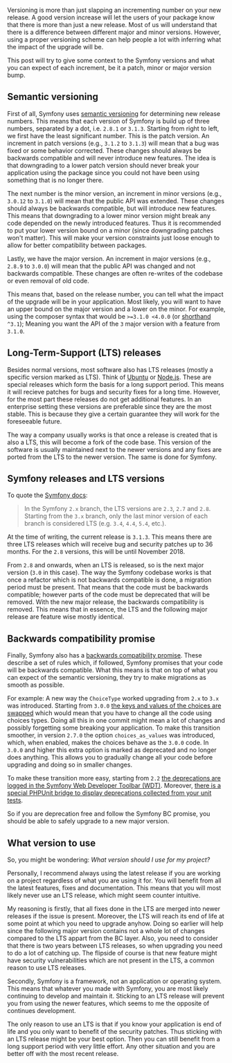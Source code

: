 [//]: # (TITLE: Symfony, versioning and compatibility)
[//]: # (DATE: 2016-08-26T08:00:00+01:00)
[//]: # (TAGS: symfony, composer, version, semver)

Versioning is more than just slapping an incrementing number on your new release. A good version increase will let the users of your package know that there is more than just a new release. Most of us will understand that there is a difference between different major and minor versions. However, using a proper versioning scheme can help people a lot with inferring what the impact of the upgrade will be.

This post will try to give some context to the Symfony versions and what you can expect of each increment, be it a patch, minor or major version bump.

## Semantic versioning
First of all, Symfony uses [semantic versioning][semver] for determining new release numbers. This means that each version of Symfony is build up of three numbers, separated by a dot, i.e. `2.8.1` or `3.1.3`. Starting from right to left, we first have the least significant number. This is the patch version. An increment in patch versions (e.g., `3.1.2` to `3.1.3`) will mean that a bug was fixed or some behavior corrected. These changes should always be backwards compatible and will never introduce new features. The idea is that downgrading to a lower patch version should never break your application using the package since you could not have been using something that is no longer there.

The next number is the minor version, an increment in minor versions (e.g., `3.0.12` to `3.1.0`) will mean that the public API was extended. These changes should always be backwards compatible, but will introduce new features. This means that downgrading to a lower minor version might break any code depended on the newly introduced features. Thus it is recommended to put your lower version bound on a minor (since downgrading patches won't matter). This will make your version constraints just loose enough to allow for better compatibility between packages.

Lastly, we have the major version. An increment in major versions (e.g., `2.8.9` to `3.0.0`) will mean that the public API was changed and not backwards compatible. These changes are often re-writes of the codebase or even removal of old code.

This means that, based on the release number, you can tell what the impact of the upgrade will be in your application. Most likely, you will want to have an upper bound on the major version and a lower on the minor. For example, using the composer syntax that would be `>=3.1.0 <4.0.0` (or [shorthand][composer-caret] `^3.1`); Meaning you want the API of the `3` major version with a feature from `3.1.0`.

## Long-Term-Support (LTS) releases
Besides normal versions, most software also has LTS releases (mostly a specific version marked as LTS). Think of [Ubuntu][ubuntu-lts] or [Node.js][nodejs-lts]. These are special releases which form the basis for a long support period. This means it will recieve patches for bugs and security fixes for a long time. However, for the most part these releases do not get additional features. In an enterprise setting these versions are preferable since they are the most stable. This is because they give a certain guarantee they will work for the foreseeable future.

The way a company usually works is that once a release is created that is also a LTS, this will become a fork of the code base. This version of the software is usually maintained next to the newer versions and any fixes are ported from the LTS to the newer version. The same is done for Symfony.

## Symfony releases and LTS versions
To quote the [Symfony docs][symfony-lts]:
> In the Symfony `2.x` branch, the LTS versions are `2.3`, `2.7` and `2.8`. Starting from the `3.x` branch, only the last minor version of each branch is considered LTS (e.g. `3.4`, `4.4`, `5.4`, etc.). 

At the time of writing, the current release is `3.1.3`. This means there are three LTS releases which will receive bug and security patches up to 36 months. For the `2.8` versions, this will be until November 2018.

From `2.8` and onwards, when an LTS is released, so is the next major version (`3.0` in this case). The way the Symfony codebase works is that once a refactor which is not backwards compatible is done, a migration period must be present. That means that the code must be backwards compatible; however parts of the code must be deprecated that will be removed. With the new major release, the backwards compatibility is removed. This means that in essence, the LTS and the following major release are feature wise mostly identical.

## Backwards compatibility promise
Finally, Symfony also has a [backwards compatibility promise][symfony-bcp]. These describe a set of rules which, if followed, Symfony promises that your code will be backwards compatible. What this means is that on top of what you can expect of the semantic versioning, they try to make migrations as smooth as possible.

For example: A new way the `ChoiceType` worked upgrading from `2.x` to `3.x` was introduced. Starting from `3.0.0` [the keys and values of the choices are swapped][symfony-choice-option] which would mean that you have to change all the code using choices types. Doing all this in one commit might mean a lot of changes and possibly forgetting some breaking your application. To make this transition smoother, in version `2.7.0` the option `choices_as_values` was introduced, which, when enabled, makes the choices behave as the `3.0.0` code. In `3.0.0` and higher this extra option is marked as deprecated and no longer does anything. This allows you to gradually change all your code before upgrading and doing so in smaller changes.

To make these transition more easy, starting from `2.2` [the deprecations are logged in the Symfony Web Developer Toolbar (WDT)][symfony-dept-logging]. Moreover, [there is a special PHPUnit bridge to display deprecations collected from your unit tests][symfony-dept-phpunit].

So if you are deprecation free and follow the Symfony BC promise, you should be able to safely upgrade to a new major version.

## What version to use
So, you might be wondering: *What version should I use for my project?*

Personally, I recommend always using the latest release if you are working on a project regardless of what you are using it for. You will benefit from all the latest features, fixes and documentation. This means that you will most likely never use an LTS release, which might seem counter intuitive.

My reasoning is firstly, that all fixes done in the LTS are merged into newer releases if the issue is present. Moreover, the LTS will reach its end of life at some point at which you need to upgrade anyhow. Doing so earlier will help since the following major version contains not a whole lot of changes compared to the LTS appart from the BC layer. Also, you need to consider that there is two years between LTS releases, so when upgrading you need to do a lot of catching up. The flipside of course is that new feature might have security vulnerabilities which are not present in the LTS, a common reason to use LTS releases.

Secondly, Symfony is a framework, not an application or operating system. This means that whatever you made with Symfony, you are most likely continuing to develop and maintain it. Sticking to an LTS release will prevent you from using the newer features, which seems to me the opposite of continues development.

The only reason to use an LTS is that if you know your application is end of life and you only want to benefit of the security patches. Thus sticking with an LTS release might be your best option. Then you can still benefit from a long support period with very little effort. Any other situation and you are better off with the most recent release.

[semver]: http://semver.org/
[composer-caret]: https://getcomposer.org/doc/articles/versions.md#caret
[ubuntu-lts]: https://wiki.ubuntu.com/LTS
[nodejs-lts]: https://github.com/nodejs/LTS
[symfony-bcp]: http://symfony.com/doc/current/contributing/code/bc.html
[symfony-lts]: http://symfony.com/doc/current/contributing/community/releases.html
[symfony-choice-option]: https://github.com/symfony/symfony/pull/16849
[symfony-dept-logging]: http://symfony.com/blog/new-in-symfony-2-2-logging-of-deprecated-calls
[symfony-dept-phpunit]: http://symfony.com/blog/new-in-symfony-2-7-phpunit-bridge
